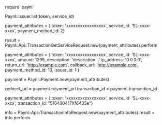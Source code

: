 
  require 'paynl'

  Paynl::Issuer.list(token, service_id)

  payment_attributes = {
    token: 'xxxxxxxxxxxxxxxxx',
    service_id: 'SL-xxxx-xxxx',
    payment_method_id: 2}

  result = Paynl::Api::TransactionGetServiceRequest.new(payment_attributes).perform


  payment_attributes = {
    token: 'xxxxxxxxxxxxxxxxx',
    service_id: 'SL-xxxx-xxxx',
    amount: 1299,
    description: 'description...'
    ip_address: '0.0.0.0',
    return_url: 'http://example.com',
    callback_url: 'http://example.com',
    payment_method_id: 10,
    issuer_id: 1
  }

  payment = Paynl::Payment.new(payment_attributes)

  redirect_url   = payment.payment_url
  transaction_id = payment.transaction_id


  payment_attributes = {
    token: 'xxxxxxxxxxxxxxxxx',
    service_id: 'SL-xxxx-xxxx',
    transaction_id: "516400417Xf6435e"}

  info = Paynl::Api::TransactionInfoRequest.new(payment_attributes)
  result = info.perform


